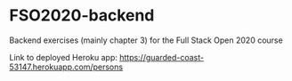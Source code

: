 # FSO2020-backend
Backend exercises (mainly chapter 3) for the Full Stack Open 2020 course

Link to deployed Heroku app: https://guarded-coast-53147.herokuapp.com/persons
